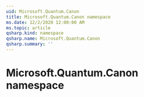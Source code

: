 ```yaml
---
uid: Microsoft.Quantum.Canon
title: Microsoft.Quantum.Canon namespace
ms.date: 12/2/2020 12:00:00 AM
ms.topic: article
qsharp.kind: namespace
qsharp.name: Microsoft.Quantum.Canon
qsharp.summary: ''
---
```


# Microsoft.Quantum.Canon namespace



